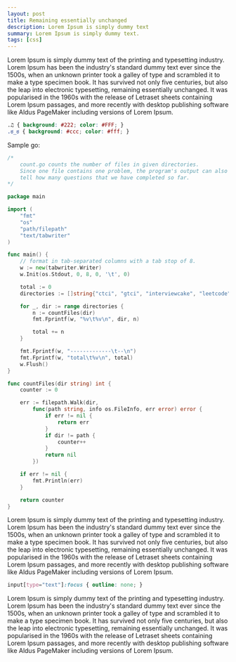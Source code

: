 ```yaml
---
layout: post
title: Remaining essentially unchanged
description: Lorem Ipsum is simply dummy text
summary: Lorem Ipsum is simply dummy text.
tags: [css]
---
```


Lorem Ipsum is simply dummy text of the printing and typesetting industry. Lorem Ipsum has been the industry's standard dummy text ever since the 1500s, when an unknown printer took a galley of type and scrambled it to make a type specimen book. It has survived not only five centuries, but also the leap into electronic typesetting, remaining essentially unchanged. It was popularised in the 1960s with the release of Letraset sheets containing Lorem Ipsum passages, and more recently with desktop publishing software like Aldus PageMaker including versions of Lorem Ipsum.

```css
.♫ { background: #222; color: #FFF; } 
.ಠ_ಠ { background: #ccc; color: #fff; }
```

Sample go:
```go
/*
	count.go counts the number of files in given directories.
	Since one file contains one problem, the program's output can also
	tell how many questions that we have completed so far.
*/

package main

import (
	"fmt"
	"os"
	"path/filepath"
	"text/tabwriter"
)

func main() {
	// format in tab-separated columns with a tab stop of 8.
	w := new(tabwriter.Writer)
	w.Init(os.Stdout, 0, 8, 0, '\t', 0)

	total := 0
	directories := []string{"ctci", "gtci", "interviewcake", "leetcode", "other"}

	for _, dir := range directories {
		n := countFiles(dir)
		fmt.Fprintf(w, "%v\t%v\n", dir, n)

		total += n
	}

	fmt.Fprintf(w, "-------------\t--\n")
	fmt.Fprintf(w, "total\t%v\n", total)
	w.Flush()
}

func countFiles(dir string) int {
	counter := 0

	err := filepath.Walk(dir,
		func(path string, info os.FileInfo, err error) error {
			if err != nil {
				return err
			}
			if dir != path {
				counter++
			}
			return nil
		})

	if err != nil {
		fmt.Println(err)
	}

	return counter
}
```

Lorem Ipsum is simply dummy text of the printing and typesetting industry. Lorem Ipsum has been the industry's standard dummy text ever since the 1500s, when an unknown printer took a galley of type and scrambled it to make a type specimen book. It has survived not only five centuries, but also the leap into electronic typesetting, remaining essentially unchanged. It was popularised in the 1960s with the release of Letraset sheets containing Lorem Ipsum passages, and more recently with desktop publishing software like Aldus PageMaker including versions of Lorem Ipsum.

```css
input[type="text"]:focus { outline: none; }
```

Lorem Ipsum is simply dummy text of the printing and typesetting industry. Lorem Ipsum has been the industry's standard dummy text ever since the 1500s, when an unknown printer took a galley of type and scrambled it to make a type specimen book. It has survived not only five centuries, but also the leap into electronic typesetting, remaining essentially unchanged. It was popularised in the 1960s with the release of Letraset sheets containing Lorem Ipsum passages, and more recently with desktop publishing software like Aldus PageMaker including versions of Lorem Ipsum.
